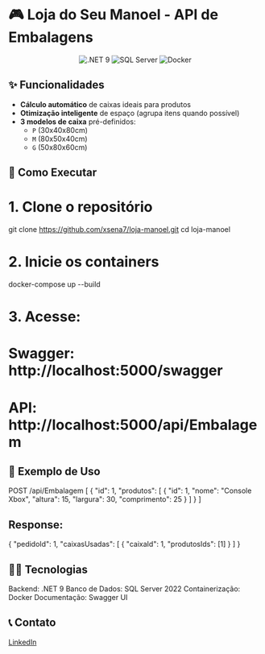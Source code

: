 # 🎮 Loja do Seu Manoel - API de Embalagens

<div align="center">
  <img src="https://img.shields.io/badge/.NET-9-512BD4?logo=dotnet" alt=".NET 9">
  <img src="https://img.shields.io/badge/SQL_Server-2022-CC2927?logo=microsoft-sql-server" alt="SQL Server">
  <img src="https://img.shields.io/badge/Docker-2.0-2496ED?logo=docker" alt="Docker">
</div>

## ✨ Funcionalidades
- **Cálculo automático** de caixas ideais para produtos
- **Otimização inteligente** de espaço (agrupa itens quando possível)
- **3 modelos de caixa** pré-definidos:
  - `P` (30x40x80cm)
  - `M` (80x50x40cm)
  - `G` (50x80x60cm)

## 🚀 Como Executar
# 1. Clone o repositório
git clone https://github.com/xsena7/loja-manoel.git
cd loja-manoel

# 2. Inicie os containers
docker-compose up --build

# 3. Acesse:
#    Swagger: http://localhost:5000/swagger
#    API: http://localhost:5000/api/Embalagem

## 🧩 Exemplo de Uso
POST /api/Embalagem
[
  {
    "id": 1,
    "produtos": [
      {
        "id": 1,
        "nome": "Console Xbox",
        "altura": 15,
        "largura": 30,
        "comprimento": 25
      }
    ]
  }
]

## Response: 
{
  "pedidoId": 1,
  "caixasUsadas": [
    {
      "caixaId": 1,
      "produtosIds": [1]
    }
  ]
}

## 👨‍💻 Tecnologias
Backend: .NET 9
Banco de Dados: SQL Server 2022
Containerização: Docker
Documentação: Swagger UI


## 📞 Contato
[LinkedIn](https://www.linkedin.com/in/xsena7/)

